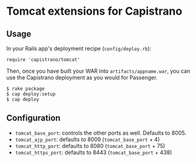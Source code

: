 # Tomcat extensions for Capistrano


## Usage

In your Rails app's deployment recipe (`config/deploy.rb`):

    require 'capistrano/tomcat'

Then, once you have built your WAR into `artifacts/appname.war`,
you can use the Capistrano deployment as you would for Passenger.

    $ rake package
    $ cap deploy:setup
    $ cap deploy

## Configuration

* `tomcat_base_port`: controls the other ports as well. Defaults to 8005.
* `tomcat_ajp_port`: defaults to 8009 (`tomcat_base_port` + 4)
* `tomcat_http_port`: defaults to 8080 (`tomcat_base_port` + 75)
* `tomcat_https_port`: defaults to 8443 (`tomcat_base_port` + 438)
